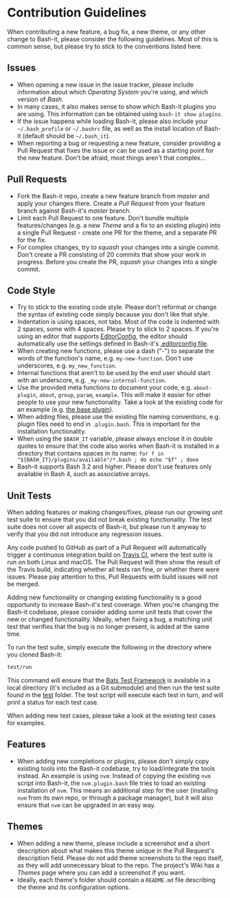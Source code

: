 # Contribution Guidelines

When contributing a new feature, a bug fix, a new theme, or any other change to Bash-it, please consider the following guidelines.
Most of this is common sense, but please try to stick to the conventions listed here.

## Issues

* When opening a new issue in the issue tracker, please include information about which _Operating System_ you're using, and which version of _Bash_.
* In many cases, it also makes sense to show which Bash-it plugins you are using.
  This information can be obtained using `bash-it show plugins`.
* If the issue happens while loading Bash-it, please also include your `~/.bash_profile` or `~/.bashrc` file,
  as well as the install location of Bash-it (default should be `~/.bash_it`).
* When reporting a bug or requesting a new feature, consider providing a Pull Request that fixes the issue or can be used as a starting point for the new feature.
  Don't be afraid, most things aren't that complex...

## Pull Requests

* Fork the Bash-it repo, create a new feature branch from _master_ and apply your changes there.
  Create a _Pull Request_ from your feature branch against Bash-it's _master_ branch.
* Limit each Pull Request to one feature.
  Don't bundle multiple features/changes (e.g. a new _Theme_ and a fix to an existing plugin) into a single Pull Request - create one PR for the theme, and a separate PR for the fix.
* For complex changes, try to _squash_ your changes into a single commit.
  Don't create a PR consisting of 20 commits that show your work in progress.
  Before you create the PR, _squash_ your changes into a single commit.

## Code Style

* Try to stick to the existing code style. Please don't reformat or change the syntax of existing code simply because you don't like that style.
* Indentation is using spaces, not tabs. Most of the code is indented with 2 spaces, some with 4 spaces. Please try to stick to 2 spaces.
  If you're using an editor that supports [EditorConfig](http://EditorConfig.org), the editor should automatically use the settings defined in Bash-it's [.editorconfig file](.editorconfig).
* When creating new functions, please use a dash ("-") to separate the words of the function's name, e.g. `my-new-function`.
  Don't use underscores, e.g. `my_new_function`.
* Internal functions that aren't to be used by the end user should start with an underscore, e.g. `_my-new-internal-function`.
* Use the provided meta functions to document your code, e.g. `about-plugin`, `about`, `group`, `param`, `example`.
  This will make it easier for other people to use your new functionality.
  Take a look at the existing code for an example (e.g. [the base plugin](plugins/available/base.plugin.bash)).
* When adding files, please use the existing file naming conventions, e.g. plugin files need to end in `.plugin.bash`.
  This is important for the installation functionality.
* When using the `$BASH_IT` variable, please always enclose it in double quotes to ensure that the code also works when Bash-it is installed in a directory that contains spaces in its name: `for f in "${BASH_IT}/plugins/available"/*.bash ; do echo "$f" ; done`
* Bash-it supports Bash 3.2 and higher. Please don't use features only available in Bash 4, such as associative arrays.

## Unit Tests

When adding features or making changes/fixes, please run our growing unit test suite to ensure that you did not break existing functionality.
The test suite does not cover all aspects of Bash-it, but please run it anyway to verify that you did not introduce any regression issues.

Any code pushed to GitHub as part of a Pull Request will automatically trigger a continuous integration build on [Travis CI](https://travis-ci.org/Bash-it/bash-it), where the test suite is run on both Linux and macOS.
The Pull Request will then show the result of the Travis build, indicating whether all tests ran fine, or whether there were issues.
Please pay attention to this, Pull Requests with build issues will not be merged.

Adding new functionality or changing existing functionality is a good opportunity to increase Bash-it's test coverage.
When you're changing the Bash-it codebase, please consider adding some unit tests that cover the new or changed functionality.
Ideally, when fixing a bug, a matching unit test that verifies that the bug is no longer present, is added at the same time.

To run the test suite, simply execute the following in the directory where you cloned Bash-it:

```bash
test/run
```

This command will ensure that the [Bats Test Framework](https://github.com/bats-core/bats-core) is available in a local directory (it's included as a Git submodule) and then run the test suite found in the [test](test) folder.
The test script will execute each test in turn, and will print a status for each test case.

When adding new test cases, please take a look at the existing test cases for examples.

## Features

* When adding new completions or plugins, please don't simply copy existing tools into the Bash-it codebase, try to load/integrate the tools instead.
  An example is using `nvm`: Instead of copying the existing `nvm` script into Bash-it, the `nvm.plugin.bash` file tries to load an existing installation of `nvm`.
  This means an additional step for the user (installing `nvm` from its own repo, or through a package manager),
  but it will also ensure that `nvm` can be upgraded in an easy way.

## Themes

* When adding a new theme, please include a screenshot and a short description about what makes this theme unique in the Pull Request's description field.
  Please do not add theme screenshots to the repo itself, as they will add unnecessary bloat to the repo.
  The project's Wiki has a _Themes_ page where you can add a screenshot if you want.
* Ideally, each theme's folder should contain a `README.md` file describing the theme and its configuration options.
